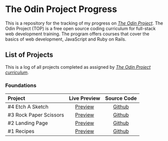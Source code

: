 # The Odin Project Progress

This is a repository for the tracking of my progress on [*The Odin Project*](https://www.theodinproject.com/dashboard). The Odin Project (TOP) is a free open source coding curriculum for full-stack web development training. The program offers courses that cover the basics of web development, JavaScript and Ruby on Rails.

## List of Projects

This is a log of all projects completed as assigned by [*The Odin Project curriculum*](https://www.theodinproject.com/dashboard).

### Foundations

| **Project** | **Live Preview** | **Source Code** |
| :------------ | :--------: | :---------: |
| #4 Etch A Sketch | [Preview](https://devvivan.github.io/odin-etch-a-sketch/) | [Github](https://github.com/DevVivan/odin-etch-a-sketch) |
| #3 Rock Paper Scissors | [Preview](https://devvivan.github.io/odin-rock-paper-scissors/) | [Github](https://github.com/DevVivan/odin-rock-paper-scissors) |
| #2 Landing Page | [Preview](https://devvivan.github.io/odin-landing-page/) | [Github](https://github.com/DevVivan/odin-landing-page) |
| #1 Recipes | [Preview](https://devvivan.github.io/odin-recipes/) | [Github](https://github.com/DevVivan/odin-recipes) |

